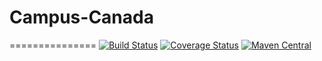 # Campus-Canada 
===============
[![Build Status](https://travis-ci.org/Trispa/Campus-Canada.svg?branch=master)](https://travis-ci.org/Trispa/Campus-Canada) [![Coverage Status](http://img.shields.io/coveralls/Trispa/Campus-Canada/master.svg?style=flat-square)](https://coveralls.io/github/Trispa/Campus-Canada?branch=master) [![Maven Central](https://maven-badges.herokuapp.com/maven-central/org.eluder.coveralls/coveralls-maven-plugin/badge.svg?style=flat-square)](https://maven-badges.herokuapp.com/maven-central/org.eluder.coveralls/coveralls-maven-plugin/)

